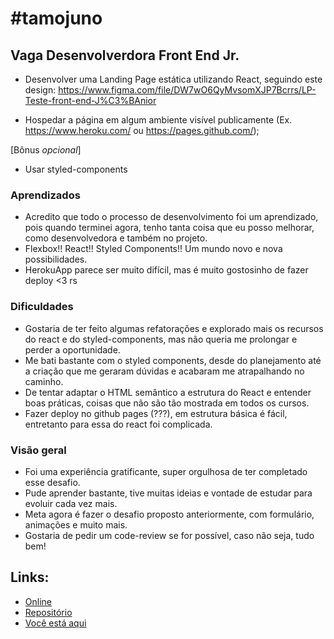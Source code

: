 # #tamojuno

## Vaga Desenvolverdora Front End Jr.

- Desenvolver uma Landing Page estática utilizando React, seguindo este design: https://www.figma.com/file/DW7wO6QyMvsomXJP7Bcrrs/LP-Teste-front-end-J%C3%BAnior

- Hospedar a página em algum ambiente visível publicamente (Ex. https://www.heroku.com/ ou https://pages.github.com/);

[Bônus *opcional*]

- Usar styled-components

### Aprendizados

- Acredito que todo o processo de desenvolvimento foi um aprendizado, pois quando terminei agora, tenho tanta coisa que eu posso melhorar, como desenvolvedora e também no projeto.
- Flexbox!! React!! Styled Components!! Um mundo novo e nova possibilidades.
- HerokuApp parece ser muito difícil, mas é muito gostosinho de fazer deploy <3 rs

### Dificuldades

- Gostaria de ter feito algumas refatorações e explorado mais os recursos do react e do styled-components, mas não queria me prolongar e perder a oportunidade.
- Me bati bastante com o styled components, desde do planejamento até a criação que me geraram dúvidas e acabaram me atrapalhando no caminho.
- De tentar adaptar o HTML semântico a estrutura do React e entender boas práticas, coisas que não são tão mostrada em todos os cursos.
- Fazer deploy no github pages (???), em estrutura básica é fácil, entretanto para essa do react foi complicada.

### Visão geral

- Foi uma experiência gratificante, super orgulhosa de ter completado esse desafio.
- Pude aprender bastante, tive muitas ideias e vontade de estudar para evoluir cada vez mais.
- Meta agora é fazer o desafio proposto anteriormente, com formulário, animações e muito mais.
- Gostaria de pedir um code-review se for possível, caso não seja, tudo bem!

## Links:

- [Online](https://tamojuno.herokuapp.com/)
- [Repositório](https://github.com/amandabrbz/tamojuno)
- [Você está aqui](https://amandabrbz.github.io/tamojuno/) 
